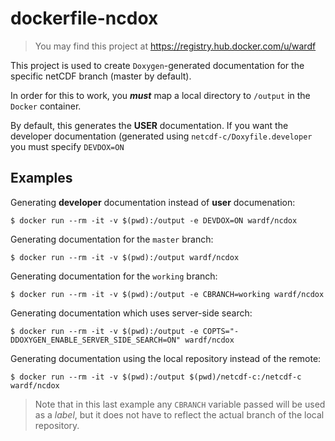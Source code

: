 # dockerfile-ncdox

> You may find this project at https://registry.hub.docker.com/u/wardf


This project is used to create `Doxygen`-generated documentation for the specific netCDF branch (master by default).

In order for this to work, you ***must*** map a local directory to `/output` in the `Docker` container.

By default, this generates the **USER** documentation.  If you want the developer documentation (generated using `netcdf-c/Doxyfile.developer` you must specify `DEVDOX=ON`

## Examples

Generating **developer** documentation instead of **user** documenation:

    $ docker run --rm -it -v $(pwd):/output -e DEVDOX=ON wardf/ncdox

Generating documentation for the `master` branch:

    $ docker run --rm -it -v $(pwd):/output wardf/ncdox
    
Generating documentation for the `working` branch:

    $ docker run --rm -it -v $(pwd):/output -e CBRANCH=working wardf/ncdox
    
Generating documentation which uses server-side search:
  
    $ docker run --rm -it -v $(pwd):/output -e COPTS="-DDOXYGEN_ENABLE_SERVER_SIDE_SEARCH=ON" wardf/ncdox
    
Generating documentation using the local repository instead of the remote:

    $ docker run --rm -it -v $(pwd):/output $(pwd)/netcdf-c:/netcdf-c wardf/ncdox
    
> Note that in this last example any `CBRANCH` variable passed will be used as a *label*, but it does not have to reflect the actual branch of the local repository.